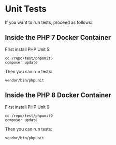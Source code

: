 # Unit Tests
If you want to run tests, proceed as follows:

## Inside the PHP 7 Docker Container
First install PHP Unit 5:
```
cd /repo/test/phpunit5
composer update
```
Then you can run tests:
```
vendor/bin/phpunit
```

## Inside the PHP 8 Docker Container
First install PHP Unit 9:
```
cd /repo/test/phpunit9
composer update
```
Then you can run tests:
```
vendor/bin/phpunit
```

